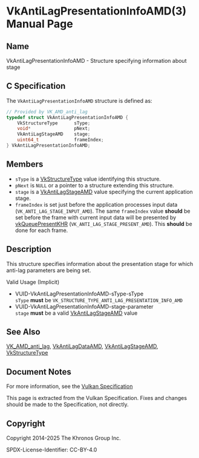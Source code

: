 # VkAntiLagPresentationInfoAMD(3) Manual Page

## Name

VkAntiLagPresentationInfoAMD - Structure specifying information about stage



## [](#_c_specification)C Specification

The `VkAntiLagPresentationInfoAMD` structure is defined as:

```c++
// Provided by VK_AMD_anti_lag
typedef struct VkAntiLagPresentationInfoAMD {
    VkStructureType      sType;
    void*                pNext;
    VkAntiLagStageAMD    stage;
    uint64_t             frameIndex;
} VkAntiLagPresentationInfoAMD;
```

## [](#_members)Members

- `sType` is a [VkStructureType](https://registry.khronos.org/vulkan/specs/latest/man/html/VkStructureType.html) value identifying this structure.
- `pNext` is `NULL` or a pointer to a structure extending this structure.
- `stage` is a [VkAntiLagStageAMD](https://registry.khronos.org/vulkan/specs/latest/man/html/VkAntiLagStageAMD.html) value specifying the current application stage.
- `frameIndex` is set just before the application processes input data (`VK_ANTI_LAG_STAGE_INPUT_AMD`). The same `frameIndex` value **should** be set before the frame with current input data will be presented by [vkQueuePresentKHR](https://registry.khronos.org/vulkan/specs/latest/man/html/vkQueuePresentKHR.html) (`VK_ANTI_LAG_STAGE_PRESENT_AMD`). This **should** be done for each frame.

## [](#_description)Description

This structure specifies information about the presentation stage for which anti-lag parameters are being set.

Valid Usage (Implicit)

- [](#VUID-VkAntiLagPresentationInfoAMD-sType-sType)VUID-VkAntiLagPresentationInfoAMD-sType-sType  
  `sType` **must** be `VK_STRUCTURE_TYPE_ANTI_LAG_PRESENTATION_INFO_AMD`
- [](#VUID-VkAntiLagPresentationInfoAMD-stage-parameter)VUID-VkAntiLagPresentationInfoAMD-stage-parameter  
  `stage` **must** be a valid [VkAntiLagStageAMD](https://registry.khronos.org/vulkan/specs/latest/man/html/VkAntiLagStageAMD.html) value

## [](#_see_also)See Also

[VK\_AMD\_anti\_lag](https://registry.khronos.org/vulkan/specs/latest/man/html/VK_AMD_anti_lag.html), [VkAntiLagDataAMD](https://registry.khronos.org/vulkan/specs/latest/man/html/VkAntiLagDataAMD.html), [VkAntiLagStageAMD](https://registry.khronos.org/vulkan/specs/latest/man/html/VkAntiLagStageAMD.html), [VkStructureType](https://registry.khronos.org/vulkan/specs/latest/man/html/VkStructureType.html)

## [](#_document_notes)Document Notes

For more information, see the [Vulkan Specification](https://registry.khronos.org/vulkan/specs/latest/html/vkspec.html#VkAntiLagPresentationInfoAMD)

This page is extracted from the Vulkan Specification. Fixes and changes should be made to the Specification, not directly.

## [](#_copyright)Copyright

Copyright 2014-2025 The Khronos Group Inc.

SPDX-License-Identifier: CC-BY-4.0